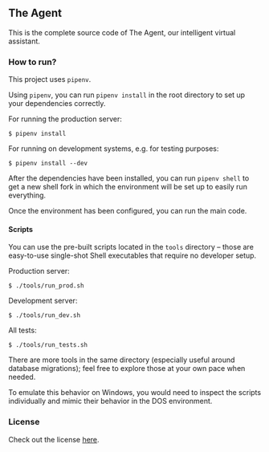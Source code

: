 ## The Agent

This is the complete source code of The Agent, our intelligent virtual assistant.

### How to run?

This project uses `pipenv`.

Using `pipenv`, you can run `pipenv install` in the root directory to set up your dependencies correctly.

For running the production server:

```console
$ pipenv install
```

For running on development systems, e.g. for testing purposes:

```console
$ pipenv install --dev
```

After the dependencies have been installed, you can run `pipenv shell` to get a new shell fork in which the environment will be set up to easily run everything.

Once the environment has been configured, you can run the main code.

#### Scripts

You can use the pre-built scripts located in the `tools` directory – those are easy-to-use single-shot Shell executables that require no developer setup.

Production server:

```console
$ ./tools/run_prod.sh
```

Development server:

```console
$ ./tools/run_dev.sh
```

All tests:

```console
$ ./tools/run_tests.sh
```

There are more tools in the same directory (especially useful around database migrations); feel free to explore those at your own pace when needed.

To emulate this behavior on Windows, you would need to inspect the scripts individually and mimic their behavior in the DOS environment.

### License

Check out the license [here](LICENSE).
